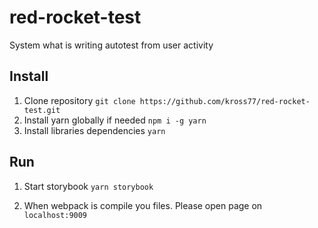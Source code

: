 # red-rocket-test
System what is writing autotest from user activity

## Install
1. Clone repository
`git clone https://github.com/kross77/red-rocket-test.git`
1. Install yarn globally if needed 
`npm i -g yarn`
1. Install libraries dependencies
`yarn`

## Run

1. Start storybook
`yarn storybook`

1. When webpack is compile you files. Please open page on `localhost:9009`



